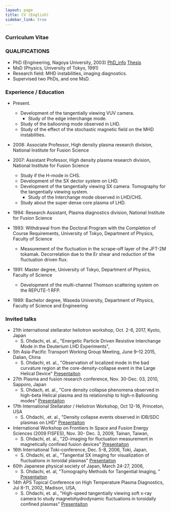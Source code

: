 ```yaml
---
layout: page
title: CV (English)
sidebar_link: true
---
```


### Curriculum Vitae

### QUALIFICATIONS
*	PhD (Engineering, Nagoya University, 2003)  [PhD_info](http://iss.ndl.go.jp/books/R100000002-I000004256633-00?ar=4e1f "PhD_info") [Thesis](http://153.127.246.50/~ohdachi/resources/main.pdf "Thesis") 
*	MsD (Physics, University of Tokyo, 1991)
*	Research field: MHD instabilities, imaging diagnostics.
*	Supervised two PhDs, and one MsD.

### Experience / Education
* Present.
	- Development of the tangentially viewing VUV camera.
		- Study of the edge interchange mode.
	- Study of the ballooning mode observed in LHD. 
	- Study of the effect of the stochastic magnetic field on the MHD instabilities.
* 2008: Associate Professor, High density plasma research division, National Institute for Fusion Science
* 2007: Assistant Professor, High density plasma research division, National Institute for Fusion Science
     - Study if the H-mode in CHS.
     - Development of the SX dector system on LHD.
     - Development of the tangentially viewing SX camera. Tomography for the tangentially viewing system.
        - Study of the Interchange mode observed in LHD/CHS.
     - Study about the super dense core plasma of LHD.

* 1994: Research Assistant, Plasma diagnostics division, National Institute for Fusion Science
* 1993: Withdrawal from the Doctoral Program with the Completion of Course Requirements, University of Tokyo, Department of Physics, Faculty of Science
     - Measurement of the fluctuation in the scrape-off layer of the JFT-2M tokamak. Decorrelation due to the Er shear and reduction of the fluctuation driven flux.
* 1991: Master degree, University of Tokyo, Department of Physics, Faculty of Science
     -	Development of the multi-channel Thomson scattering system on the REPUTE-1 RFP.
* 1989: Bachelor degree, Waseda University, Department of Physics, Faculty of Science and Engineering

### Invited talks

* 21th international stellarator heliotron workshop, Oct. 2-6, 2017, Kyoto, Japan
    * S. Ohdachi, et. al., "Energetic Particle Driven Resistive Interchange Mode in the Deuterium LHD Experiments", 
* 5th Asia-Pacific Transport Working Group Meeting, June 9–12 2015, Dalian, China
    * S. Ohdachi, et. al., "Observation of localized mode in the bad curvature region at the core-density-collapse event in the Large Helical Device"
[Presentaiton](http://153.127.246.50/~ohdachi/resources/2015-aptwg.pdf "Presentaiton") 
* 27th Plasma and fusion research conference, Nov. 30-Dec. 03, 2010, Sapporo, Japan
    * S. Ohdach, et. al., "Core density collapse phenomena observed in high-beta Helical plasma and its relationship to high-n Ballooning modes"
[Presentaiton](http://153.127.246.50/~ohdachi/resources/2010-pfr.pdf "Presentaiton") 
* 17th International Stellarator / Heliotron Workshop, Oct 12-16, Princeton, USA
    * S. Ohdachi, .et. al., "Density collapse events observed in IDB/SDC plasmas on LHD"
[Presentaiton](http://153.127.246.50/~ohdachi/resources/2010-ishws.pdf "Presentaiton") 
* International Workshop on Frontiers In Space and Fusion Energy Sciences (2009 FISFES), Nov. 30- Dec. 3, 2009, Tainan, Taiwan, 
    * S. Ohdachi, et. al., "2D-imaging for fluctuation measurement in magnetically confined fusion devices"
[Presentaiton](http://153.127.246.50/~ohdachi/resources/2009-fisfes.pdf "Presentaiton") 
* 16th International Toki-conference, Dec. 5-8, 2006, Toki, Japan, 
    * S. Ohdachi, et. al., "Tangential SX imaging for visualization of fluctuations in toroidal plasmas"
[Presentaiton](http://153.127.246.50/~ohdachi/resources/2006-itc.pdf "Presentaiton") 
* 60th Japanese physical society of Japan, March 24-27, 2006, 
    * S. Ohdachi, et. al, "Tomography Methods for Tangential Imaging, "
[Presentaiton](http://153.127.246.50/~ohdachi/resources/2005-jps.pdf "Presentaiton") 
* 14th APS Topical Conference on High Temperature Plasma Diagnostics, Jul 8-11, 2002, Madison, USA, 
    * S. Ohdachi, et. al., "High-speed tangentially viewing soft x-ray camera to study magnetohydrodynamic fluctuations in toroidally confined plasmas"
[Presentaiton](http://153.127.246.50/~ohdachi/resources/2002-htpd.pdf "Presentaiton") 

